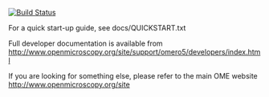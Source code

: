 [![Build Status](https://travis-ci.org/openmicroscopy/openmicroscopy.png)](http://travis-ci.org/openmicroscopy/openmicroscopy)

For a quick start-up guide, see docs/QUICKSTART.txt

Full developer documentation is available from http://www.openmicroscopy.org/site/support/omero5/developers/index.html

If you are looking for something else, please refer to the main OME website http://www.openmicroscopy.org/site
